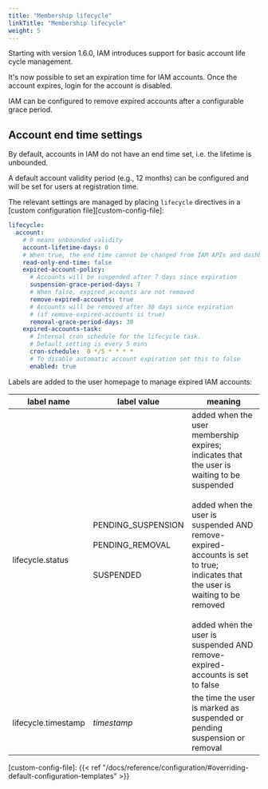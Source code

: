 ```yaml
---
title: "Membership lifecycle"
linkTitle: "Membership lifecycle"
weight: 5
---
```


Starting with version 1.6.0, IAM introduces support for basic account life
cycle management.

It's now possible to set an expiration time for IAM accounts. Once the account
expires, login for the account is disabled.

IAM can be configured to remove expired accounts after a configurable grace
period.

## Account end time settings

By default, accounts in IAM do not have an end time set, i.e. the lifetime is
unbounded.

A default account validity period (e.g., 12 months) can be configured and will
be set for users at registration time.

The relevant settings are managed  by placing `lifecycle` directives in a
[custom configuration file][custom-config-file]:

```yaml
lifecycle:
  account:
    # 0 means unbounded validity
    account-lifetime-days: 0
    # When true, the end time cannot be changed from IAM APIs and dashboard
    read-only-end-time: false
    expired-account-policy:
      # Accounts will be suspended after 7 days since expiration
      suspension-grace-period-days: 7
      # When false, expired accounts are not removed
      remove-expired-accounts: true
      # Accounts will be removed after 30 days since expiration
      # (if remove-expired-accounts is true)
      removal-grace-period-days: 30
    expired-accounts-task:
      # Internal cron schedule for the lifecycle task.
      # Default setting is every 5 mins
      cron-schedule:  0 */5 * * * *
      # To disable automatic account expiration set this to false
      enabled: true
```

Labels are added to the user homepage to manage expired IAM accounts:

|    label name    |               label value               |                                              meaning                                         |
|------------------|-----------------------------------------|----------------------------------------------------------------------------------------------|
| <br> <br> lifecycle.status | PENDING_SUSPENSION <br>  <br> PENDING_REMOVAL <br>  <br> <br> SUSPENDED | added when the user membership expires; indicates that the user is waiting to be suspended <br>  <br> added when the user is suspended AND remove-expired-accounts is set to true; <br> indicates that the user is waiting to be removed <br>  <br> added when the user is suspended AND remove-expired-accounts is set to false |
| lifecycle.timestamp | _timestamp_                          | the time the user is marked as suspended or pending suspension or removal                    |

[custom-config-file]: {{< ref "/docs/reference/configuration/#overriding-default-configuration-templates" >}}
